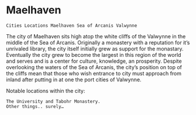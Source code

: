 <!-- TITLE: Maelhaven -->
<!-- SUBTITLE: A quick summary of Maelhaven -->

# Maelhaven



    Cities Locations Maelhaven Sea of Arcanis Valwynne

The city of Maelhaven sits high atop the white cliffs of the Valwynne in the middle of the Sea of Arcanis. Originally a monastery with a reputation for it’s unrivaled library, the city itself initially grew as support for the monastary. Eventually the city grew to become the largest in this region of the world and serves and is a center for culture, knowledge, an prosperity. Despite overlooking the waters of the Sea of Arcanis, the city’s position on top of the cliffs mean that those who wish entrance to city must approach from inland after putting in at one the port cities of Valwynne.

Notable locations within the city:

    The University and Tabohr Monastery.
    Other things.. surely…

